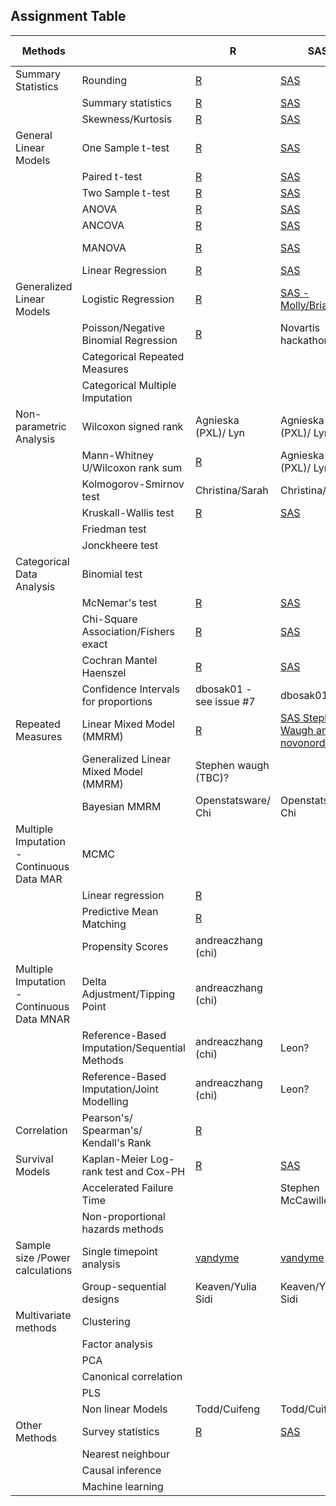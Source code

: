 ## Assignment Table 


| Methods                                    |                                               | R                                                                                                                            | SAS                                                                                                     | Comparison (R vs SAS)                                                                                               | Comparison (Other)                        | Python        |
| ------------------------------------------ | --------------------------------------------- | ---------------------------------------------------------------------------------------------------------------------------- | ------------------------------------------------------------------------------------------------------- | ------------------------------------------------------------------------------------------------------------------- | ----------------------------------------- | ------------- |
| Summary Statistics                         | Rounding                                      | [R](https://psiaims.github.io/CAMIS/R/rounding.html)                                                                         | [SAS](https://psiaims.github.io/CAMIS/SAS/rounding.html)                                                | [R vs SAS](https://psiaims.github.io/CAMIS/Comp/r-sas_rounding.html)                                                |                                           | [python](https://psiaims.github.io/CAMIS/python/Rounding.html)          |
|                                            | Summary statistics                            | [R](https://psiaims.github.io/CAMIS/R/summary-stats.html)                                                                    | [SAS](https://psiaims.github.io/CAMIS/SAS/summary-stats.html)                                           | [R vs SAS](https://psiaims.github.io/CAMIS/Comp/r-sas-summary-stats.html)                                           |                                           | [python](https://psiaims.github.io/CAMIS/python/Summary_statistics.html)          |
|                                            | Skewness/Kurtosis                             | [R](https://psiaims.github.io/CAMIS/R/summary_skew_kurt.html)                                                                | [SAS](https://psiaims.github.io/CAMIS/SAS/summary_skew_kurt.html)                                       | [R vs SAS](https://psiaims.github.io/CAMIS/Comp/r-sas_summary_skew_kurt.html)                                       |                                           | [python](https://psiaims.github.io/CAMIS/python/skewness_kurtosis.html)          |
| General Linear Models                      | One Sample t-test                             | [R](https://psiaims.github.io/CAMIS/R/ttest_1Sample.html)                                                                    | [SAS](https://psiaims.github.io/CAMIS/SAS/ttest_1Sample.html)                                           | [R vs SAS](https://psiaims.github.io/CAMIS/Comp/r-sas_ttest_1Sample.html)                                           |                                           | [python](https://psiaims.github.io/CAMIS/python/OneSampleTTest.html) |
|                                            | Paired t-test                                 | [R](https://psiaims.github.io/CAMIS/R/ttest_Paired.html)                                                                     | [SAS](https://psiaims.github.io/CAMIS/SAS/ttest_Paired.html)                                            | [R vs SAS](https://psiaims.github.io/CAMIS/Comp/r-sas_ttest_Paired.html)                                            |                                           | [python](https://psiaims.github.io/CAMIS/python/PairedTTest.html) |
|                                            | Two Sample t-test                             | [R](https://psiaims.github.io/CAMIS/R/ttest_2Sample.html)                                                                    | [SAS](https://psiaims.github.io/CAMIS/SAS/ttest_2Sample.html)                                           | [R vs SAS](https://psiaims.github.io/CAMIS/Comp/r-sas_ttest_2Sample.html)                                           |                                           | [python](https://psiaims.github.io/CAMIS/python/TwoSampleTTest.html) |
|                                            | ANOVA                                         | [R](https://psiaims.github.io/CAMIS/R/anova.html)                                                                            | [SAS](https://psiaims.github.io/CAMIS/SAS/anova.html)                                                   | [R vs SAS](https://psiaims.github.io/CAMIS/Comp/r-sas_anova.html)                                                   |                                           |               |
|                                            | ANCOVA                                        | [R](https://psiaims.github.io/CAMIS/R/ancova.html)                                                                           | [SAS](https://psiaims.github.io/CAMIS/SAS/ancova.html)                                                  | [R vs SAS](https://psiaims.github.io/CAMIS/Comp/r-sas_ancova.html)                                                  |                                           |  [python](https://psiaims.github.io/CAMIS/python/ancova.html)              |
|                                            | MANOVA                                        | [R](https://psiaims.github.io/CAMIS/R/manova.html)                                                                           | [SAS](https://psiaims.github.io/CAMIS/SAS/manova.html)                                                  | [R vs SAS](https://psiaims.github.io/CAMIS/Comp/r-sas_manova.html)                                                  |                                           |  [python] (https://psiaims.github.io/CAMIS/python/MANOVA.html)              |
|                                            | Linear Regression                             | [R](https://psiaims.github.io/CAMIS/R/linear-regression.html)                                                                | [SAS](https://psiaims.github.io/CAMIS/SAS/linear-regression.html)                                       | [R vs SAS](https://psiaims.github.io/CAMIS/Comp/r-sas_linear-regression.html)                                       |                                           |               |
| Generalized Linear Models                  | Logistic Regression                           | [R](https://psiaims.github.io/CAMIS/R/logistic_regr.html)                                                                    | [SAS -Molly/Brian/lyn](https://psiaims.github.io/CAMIS/SAS/logistic-regr.html)                                                                                           | bvarney9/ Molly/ Lyn                                                                                                       |                                           |               |
|                                            | Poisson/Negative Binomial Regression          | [R](https://psiaims.github.io/CAMIS/R/count_data_regression.html)      |             Novartis hackathon                                                                                |                                                                                                                     |                                           |               |
|                                            | Categorical Repeated Measures                 |                                                                                                                              |                                                                                                         |                                                                                                                     |                                           |               |
|                                            | Categorical Multiple Imputation               |                                                                                                                              |                                                                                                         |                                                                                                                     |                                           |               |
| Non-parametric Analysis                    | Wilcoxon signed rank                          | Agnieska (PXL)/ Lyn                                                                                                          | Agnieska (PXL)/ Lyn                                                                                     | Agnieska (PXL)/ Lyn                                                                                                 |                                           |               |
|                                            | Mann-Whitney U/Wilcoxon rank sum              | [R](https://psiaims.github.io/CAMIS/R/nonpara_wilcoxon_ranksum.html)                                                         | Agnieska (PXL)/ Lyn                                                                                     | Agnieska (PXL)/ Lyn                                                                                                 |                                           |               |
|                                            | Kolmogorov-Smirnov test                       | Christina/Sarah                                                                                                              | Christina/Sarah                                                                                         | Christina/Sarah                                                                                                     |                                           |               |
|                                            | Kruskall-Wallis test                          | [R](https://psiaims.github.io/CAMIS/R/kruskal_wallis.html)                                                                   | [SAS](https://psiaims.github.io/CAMIS/SAS/kruskal_wallis.html)                                          | [R vs SAS](https://psiaims.github.io/CAMIS/Comp/r-sas_kruskalwallis.html)                                           |                                           |               |
|                                            | Friedman test                                 |                                                                                                                              |                                                                                                         |                                                                                                                     |                                           |               |
|                                            | Jonckheere test                               |                                                                                                                              |                                                                                                         |                                                                                                                     |                                           |               |
| Categorical Data Analysis                  | Binomial test                                 |                                                                                                                              |                                                                                                         |                                                                                                                     |                                           |               |
|                                            | McNemar's test                                | [R](https://psiaims.github.io/CAMIS/R/mcnemar.html)                                                                          | [SAS](https://psiaims.github.io/CAMIS/SAS/mcnemar.html)                                                 | [R vs SAS](https://psiaims.github.io/CAMIS/Comp/r-sas_mcnemar.html)                                                 |                                           |               |
|                                            | Chi-Square Association/Fishers exact          | [R](https://psiaims.github.io/CAMIS/R/association.html)                                                                      | [SAS](https://psiaims.github.io/CAMIS/SAS/association.html)                                             | [R vs SAS](https://psiaims.github.io/CAMIS/Comp/r-sas_chi-sq.html)                                                  |                                           |               |
|                                            | Cochran Mantel Haenszel                       | [R](https://psiaims.github.io/CAMIS/R/cmh.html)                                                                              | [SAS](https://psiaims.github.io/CAMIS/SAS/cmh.html)                                                     | [R vs SAS](https://psiaims.github.io/CAMIS/Comp/r-sas_cmh.html)                                                     |                                           |               |
|                                            | Confidence Intervals for proportions          | dbosak01 - see issue #7                                                                                                      | dbosak01                                                                                                | dbosak01                                                                                                            |                                           |               |
| Repeated Measures                          | Linear Mixed Model (MMRM)                     | [R](https://psiaims.github.io/CAMIS/R/mmrm.html)                                                                             | [SAS Stephen Waugh and novonordisk)](https://psiaims.github.io/CAMIS/SAS/mmrm.html) | [R vs SAS Stephen Waugh  and novonordisk)](https://psiaims.github.io/CAMIS/Comp/r-sas_mmrm.html) |                                           |               |
|                                            | Generalized Linear Mixed Model (MMRM)         |    Stephen waugh (TBC)?                                                                                                                          |                                                                                                         |                                                                                                                     |                                           |               |
|                                            | Bayesian MMRM                                 | Openstatsware/ Chi                                                                                                           | Openstatsware/ Chi                                                                                      | Openstatsware/ Chi                                                                                                  |                                           |               |
| Multiple Imputation - Continuous Data MAR  | MCMC                                          |                                                                                                                              |                                                                                                         |                                                                                                                     |                                           |               |
|                                            | Linear regression                             | [R](https://psiaims.github.io/CAMIS/R/mi_mar_regression.html)                                                                |                                                                                                         |                                                                                                                     |                                           |               |
|                                            | Predictive Mean Matching                      | [R](https://psiaims.github.io/CAMIS/R/mi_mar_predictive_mean_match.html)                                                     |                                                                                                         |                                                                                                                     |                                           |               |
|                                            | Propensity Scores                             | andreaczhang (chi)                                                                                                           |                                                                                                         |                                                                                                                     |                                           |               |
| Multiple Imputation - Continuous Data MNAR | Delta Adjustment/Tipping Point                | andreaczhang (chi)                                                                                                           |                                                                                                         |                                                                                                                     |                                           |               |
|                                            | Reference-Based Imputation/Sequential Methods | andreaczhang (chi)                                                                                                           | Leon?                                                                                                   |                                                                                                                     |                                           |               |
|                                            | Reference-Based Imputation/Joint Modelling    | andreaczhang (chi)                                                                                                           | Leon?                                                                                                   |                                                                                                                     |                                           |               |
| Correlation                                | Pearson's/ Spearman's/ Kendall's Rank         | [R](https://psiaims.github.io/CAMIS/R/correlation.html)                                                                      |                                                                                                         |  [python] (https://psiaims.github.io/CAMIS/python/correlation.html)                           |                                           |               |
| Survival Models                            | Kaplan-Meier Log-rank test and Cox-PH         | [R](https://psiaims.github.io/CAMIS/R/survival.html)                                                                         | [SAS](https://psiaims.github.io/CAMIS/SAS/survival.html)                                                | [R vs SAS](https://psiaims.github.io/CAMIS/Comp/r-sas_survival.html)                                                |                                           |               |
|                                            | Accelerated Failure Time                      |                                                                                                                              | Stephen McCawille                                                                                       |                                                                                                                     |                                           |               |
|                                            | Non-proportional hazards methods              |                                                                                                                              |                                                                                                         |                                                                                                                     |                                           |               |
| Sample size /Power calculations            | Single timepoint analysis                     | [vandyme](https://github.com/vandyme)                                                                                        | [vandyme](https://github.com/vandyme)                                                                   |                                                                                                                     | [yuliasidi](https://github.com/yuliasidi) |               |
|                                            | Group-sequential designs                      | Keaven/Yulia Sidi                                                                                                                 | Keaven/Yulia Sidi                                                                                            | Keaven/Yulia Sidi                                                                                                        | [yuliasidi](https://github.com/yuliasidi) |               |
| Multivariate methods                       | Clustering                                    |                                                                                                                              |                                                                                                         |                                                                                                                     |                                           |               |
|                                            | Factor analysis                               |                                                                                                                              |                                                                                                         |                                                                                                                     |                                           |               |
|                                            | PCA                                           |                                                                                                                              |                                                                                                         |                                                                                                                     |                                           |               |
|                                            | Canonical correlation                         |                                                                                                                              |                                                                                                         |                                                                                                                     |                                           |               |
|                                            | PLS                                           |                                                                                                                              |                                                                                                         |                                                                                                                     |                                           |               |
|                                            | Non linear Models                             | Todd/Cuifeng                                                                                                                 | Todd/Cuifeng                                                                                            | Todd/Cuifeng                                                                                                        |                                           |               |
| Other Methods                              | Survey statistics                             | [R](https://psiaims.github.io/CAMIS/R/survey-stats-summary.html)                                                             |[SAS](https://psiaims.github.io/CAMIS/SAS/survey-stats-summary.html)                                   | [R vs SAS](https://psiaims.github.io/CAMIS/Comp/r-sas_survey-stats-summary.html)              |                                           |               |
|                                            | Nearest neighbour                             |                                                                                                                              |                                                                                                         |                                                                                                                     |                                           |               |
|                                            | Causal inference                              |                                                                                                                              |                                                                                                         |                                                                                                                     |                                           |               |
|                                            | Machine learning                              |                                                                                                                              |                                                                                                         |                                                                                                                     |                                           |               |
